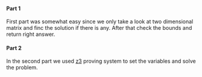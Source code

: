 #### Part 1

First part was somewhat easy since we only take a look at two dimensional matrix and finc the solution if there is any. After that check the bounds and return right answer.

#### Part 2

In the second part we used [z3](https://docs.rs/z3/latest/z3/) proving system to set the variables and solve the problem.
